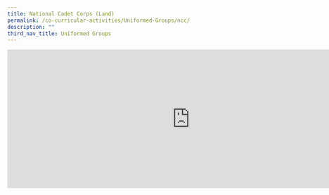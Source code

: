```yaml
---
title: National Cadet Corps (Land)
permalink: /co-curricular-activities/Uniformed-Groups/ncc/
description: ""
third_nav_title: Uniformed Groups
---
```

<center><iframe width="830" height="315" src="https://www.youtube.com/embed/Q2OJIGTxYoI" title="2022 NCC Open HouseTake 2" frameborder="0" allow="accelerometer; autoplay; clipboard-write; encrypted-media; gyroscope; picture-in-picture" allowfullscreen></iframe></center>